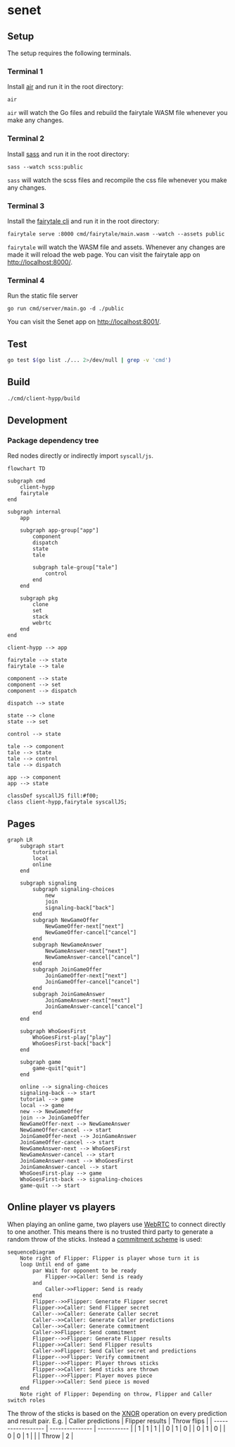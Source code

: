 # senet

## Setup

The setup requires the following terminals.

### Terminal 1

Install [air](https://github.com/cosmtrek/air) and run it in the root directory:

```shell
air
```

`air` will watch the Go files and rebuild the fairytale WASM file whenever you make any changes.

### Terminal 2

Install [sass](https://sass-lang.com/) and run it in the root directory:

```shell
sass --watch scss:public
```

`sass` will watch the scss files and recompile the css file whenever you make any changes.

### Terminal 3

Install the [fairytale cli](https://github.com/macabot/fairytale#cli) and run it in the root directory:

```shell
fairytale serve :8000 cmd/fairytale/main.wasm --watch --assets public
```

`fairytale` will watch the WASM file and assets. Whenever any changes are made it will reload the web page.
You can visit the fairytale app on <http://localhost:8000/>.

### Terminal 4

Run the static file server

```shell
go run cmd/server/main.go -d ./public
```

You can visit the Senet app on <http://localhost:8001/>.

## Test

```sh
go test $(go list ./... 2>/dev/null | grep -v 'cmd')
```

## Build

```sh
./cmd/client-hypp/build
```

## Development

### Package dependency tree

Red nodes directly or indirectly import `syscall/js`.

```mermaid
flowchart TD

subgraph cmd
    client-hypp
    fairytale
end

subgraph internal
    app

    subgraph app-group["app"]
        component
        dispatch
        state
        tale

        subgraph tale-group["tale"]
            control
        end
    end

    subgraph pkg
        clone
        set
        stack
        webrtc
    end
end

client-hypp --> app

fairytale --> state
fairytale --> tale

component --> state
component --> set
component --> dispatch

dispatch --> state

state --> clone
state --> set

control --> state

tale --> component
tale --> state
tale --> control
tale --> dispatch

app --> component
app --> state

classDef syscallJS fill:#f00;
class client-hypp,fairytale syscallJS;
```

## Pages

```mermaid
graph LR
    subgraph start
        tutorial
        local
        online
    end

    subgraph signaling
        subgraph signaling-choices
            new
            join
            signaling-back["back"]
        end
        subgraph NewGameOffer
            NewGameOffer-next["next"]
            NewGameOffer-cancel["cancel"]
        end
        subgraph NewGameAnswer
            NewGameAnswer-next["next"]
            NewGameAnswer-cancel["cancel"]
        end
        subgraph JoinGameOffer
            JoinGameOffer-next["next"]
            JoinGameOffer-cancel["cancel"]
        end
        subgraph JoinGameAnswer
            JoinGameAnswer-next["next"]
            JoinGameAnswer-cancel["cancel"]
        end
    end

    subgraph WhoGoesFirst
        WhoGoesFirst-play["play"]
        WhoGoesFirst-back["back"]
    end

    subgraph game
        game-quit["quit"]
    end

    online --> signaling-choices
    signaling-back --> start
    tutorial --> game
    local --> game
    new --> NewGameOffer
    join --> JoinGameOffer
    NewGameOffer-next --> NewGameAnswer
    NewGameOffer-cancel --> start
    JoinGameOffer-next --> JoinGameAnswer
    JoinGameOffer-cancel --> start
    NewGameAnswer-next --> WhoGoesFirst
    NewGameAnswer-cancel --> start
    JoinGameAnswer-next --> WhoGoesFirst
    JoinGameAnswer-cancel --> start
    WhoGoesFirst-play --> game
    WhoGoesFirst-back --> signaling-choices
    game-quit --> start
```

## Online player vs players

When playing an online game, two players use [WebRTC](https://developer.mozilla.org/en-US/docs/Web/API/WebRTC_API) to connect directly to one another.
This means there is no trusted third party to generate a random throw of the sticks.
Instead a [commitment scheme](https://en.wikipedia.org/wiki/Coin_flipping#Telecommunications) is used:

```mermaid
sequenceDiagram
    Note right of Flipper: Flipper is player whose turn it is
    loop Until end of game
        par Wait for opponent to be ready
            Flipper->>Caller: Send is ready
        and
            Caller->>Flipper: Send is ready
        end
        Flipper-->>Flipper: Generate Flipper secret
        Flipper->>Caller: Send Flipper secret
        Caller-->>Caller: Generate Caller secret
        Caller-->>Caller: Generate Caller predictions
        Caller-->>Caller: Generate commitment
        Caller->>Flipper: Send commitment
        Flipper-->>Flipper: Generate Flipper results
        Flipper->>Caller: Send Flipper results
        Caller->>Flipper: Send Caller secret and predictions
        Flipper-->>Flipper: Verify commitment
        Flipper-->>Flipper: Player throws sticks
        Flipper->>Caller: Send sticks are thrown
        Flipper-->>Flipper: Player moves piece
        Flipper->>Caller: Send piece is moved
    end
    Note right of Flipper: Depending on throw, Flipper and Caller switch roles
```

The throw of the sticks is based on the [XNOR](https://en.wikipedia.org/wiki/XNOR_gate) operation on every prediction and result pair.
E.g.
| Caller predictions | Flipper results | Throw flips |
| ------------------ | --------------- | ----------- |
| 1 | 1 | 1 |
| 0 | 1 | 0 |
| 0 | 1 | 0 |
| 0 | 0 | 1 |
| | Throw | 2 |
